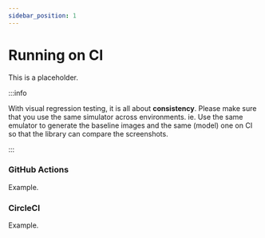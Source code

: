 ```yaml
---
sidebar_position: 1
---
```


# Running on CI

This is a placeholder.

:::info

With visual regression testing, it is all about **consistency**. Please make sure that you use the same simulator across environments. ie. Use the same emulator to generate the baseline images and the same (model) one on CI so that the library can compare the screenshots.

:::

### GitHub Actions

Example.

### CircleCI

Example.
